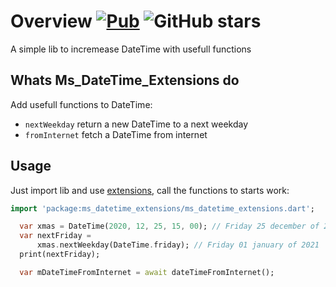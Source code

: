 # Overview [![Pub](https://img.shields.io/pub/v/ms_datetime_extensions.svg)](https://pub.dartlang.org/packages/ms_datetime_extensions) ![GitHub stars](https://img.shields.io/github/stars/Marcus-Software/ms_datetime_extensions?style=social)

A simple lib to incremease DateTime with usefull functions

## Whats Ms_DateTime_Extensions do

Add usefull functions to DateTime:

- `nextWeekday` return a new DateTime to a next weekday
- `fromInternet` fetch a DateTime from internet

## Usage

Just import lib and use [extensions](https://dart.dev/guides/language/extension-methods), call the functions to starts work:

```dart
import 'package:ms_datetime_extensions/ms_datetime_extensions.dart';

  var xmas = DateTime(2020, 12, 25, 15, 00); // Friday 25 december of 2020
  var nextFriday =
      xmas.nextWeekday(DateTime.friday); // Friday 01 january of 2021
  print(nextFriday);

  var mDateTimeFromInternet = await dateTimeFromInternet();

```

